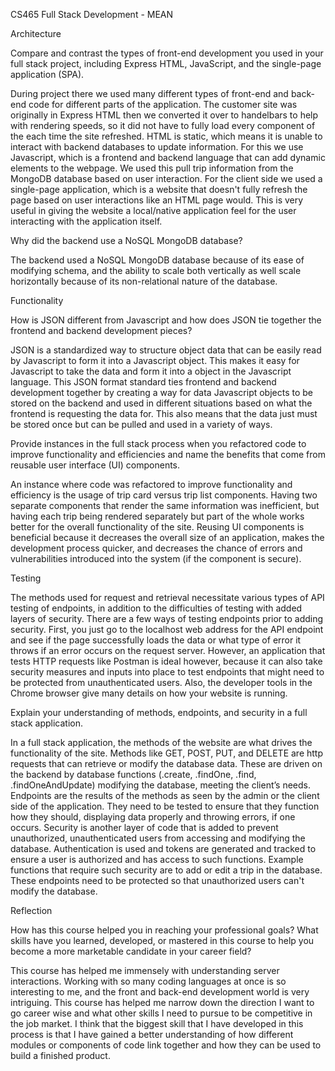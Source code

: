 CS465 Full Stack Development - MEAN

Architecture

Compare and contrast the types of front-end development you used in your full stack project, including Express HTML, JavaScript, and the single-page application (SPA).

During project there we used many different types of front-end and back-end code for different parts of the application. The customer site was originally in Express HTML then we converted it over to handelbars to help with rendering speeds, so it did not have to fully load every component of the each time the site refreshed. HTML is static, which means it is unable to interact with backend databases to update information. For this we use Javascript, which is a frontend and backend language that can add dynamic elements to the webpage. We used this pull trip information from the MongoDB database based on user interaction. For the client side we used a single-page application, which is a website that doesn't fully refresh the page based on user interactions like an HTML page would. This is very useful in giving the website a local/native application feel for the user interacting with the application itself.

Why did the backend use a NoSQL MongoDB database?

The backend used a NoSQL MongoDB database because of its ease of modifying schema, and the ability to scale both vertically as well scale horizontally because of its non-relational nature of the database.


Functionality

How is JSON different from Javascript and how does JSON tie together the frontend and backend development pieces?

JSON is a standardized way to structure object data that can be easily read by Javascript to form it into a Javascript object. This makes it easy for Javascript to take the data and form it into a object in the Javascript language. This JSON format standard ties frontend and backend development together by creating a way for data Javascript objects to be stored on the backend and used in different situations based on what the frontend is requesting the data for. This also means that the data just must be stored once but can be pulled and used in a variety of ways.

Provide instances in the full stack process when you refactored code to improve functionality and efficiencies and name the benefits that come from reusable user interface (UI) components.

An instance where code was refactored to improve functionality and efficiency is the usage of trip card versus trip list components. Having two separate components that render the same information was inefficient, but having each trip being rendered separately but part of the whole works better for the overall functionality of the site. Reusing UI components is beneficial because it decreases the overall size of an application, makes the development process quicker, and decreases the chance of errors and vulnerabilities introduced into the system (if the component is secure).

Testing

The methods used for request and retrieval necessitate various types of API testing of endpoints, in addition to the difficulties of testing with added layers of security.  There are a few ways of testing endpoints prior to adding security. First, you just go to the localhost web address for the API endpoint and see if the page successfully loads the data or what type of error it throws if an error occurs on the request server. However, an application that tests HTTP requests like Postman is ideal however, because it can also take security measures and inputs into place to test endpoints that might need to be protected from unauthenticated users.  Also, the developer tools in the Chrome browser give many details on how your website is running.

Explain your understanding of methods, endpoints, and security in a full stack application.

In a full stack application, the methods of the website are what drives the functionality of the site. Methods like GET, POST, PUT, and DELETE are http requests that can retrieve or modify the database data. These are driven on the backend by database functions (.create, .findOne, .find, .findOneAndUpdate) modifying the database, meeting the client’s needs. Endpoints are the results of the methods as seen by the admin or the client side of the application. They need to be tested to ensure that they function how they should, displaying data properly and throwing errors, if one occurs. Security is another layer of code that is added to prevent unauthorized, unauthenticated users from accessing and modifying the database. Authentication is used and tokens are generated and tracked to ensure a user is authorized and has access to such functions.  Example functions that require such security are to add or edit a trip in the database. These endpoints need to be protected so that unauthorized users can't modify the database.

Reflection

How has this course helped you in reaching your professional goals? What skills have you learned, developed, or mastered in this course to help you become a more marketable candidate in your career field?

This course has helped me immensely with understanding server interactions. Working with so many coding languages at once is so interesting to me, and the front and back-end development world is very intriguing. This course has helped me narrow down the direction I want to go career wise and what other skills I need to pursue to be competitive in the job market. I think that the biggest skill that I have developed in this process is that I have gained a better understanding of how different modules or components of code link together and how they can be used to build a finished product.
